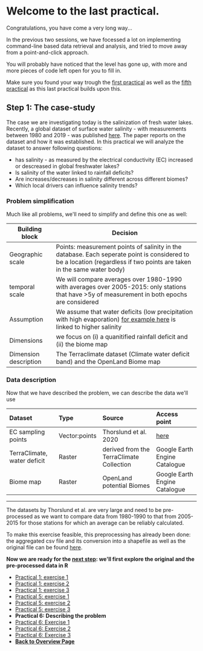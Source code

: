 # Welcome to the last practical. 


Congratulations, you have come a very long way...

In the previous two sessions, we have focessed a lot on implementing command-line based data retrieval and analysis, and tried to move away from a point-and-click approach. 

You will probably have noticed that the level has gone up, with more and more pieces of code left open for you to fill in.



Make sure you found your way trough the [first practical](https://liesjacobs.github.io/worldfoodecosystems2023/practical1/intro.html) as well as the [fifth practical](https://liesjacobs.github.io/worldfoodecosystems2023/practical2/intro.html) as this last practical builds upon this. 



## Step 1: The case-study

The case we are investigating today is the salinization of fresh water lakes. Recently, a global dataset of surface water salinity - with measurements between 1980 and 2019 - was published [here](https://www.nature.com/articles/s41467-021-24281-8). The paper reports on the dataset and how it was established. In this practical we will analyze the dataset to answer following questions: 
- has salinity - as measured by the electrical conductivity (EC) increased or descreased in global freshwater lakes? 
- Is salinity of the water linked to rainfall deficits? 
- Are increases/decreases in salinity different across different biomes? 
- Which local drivers can influence salinity trends? 

### Problem simplification

Much like all problems, we'll need to simplify and define this one as well: 


| Building block  |  Decision |
|---|---|
| Geographic scale |  Points: measurement points of salinity in the database. Each seperate point is considered to be a location (regardless if two points are taken in the same water body) |
| temporal scale |  We will compare averages over 1980-1990 with averages over 2005-2015: only stations that have >5y of measurement in both epochs are considered|
| Assumption | We assume that water deficits (low precipitation with high evaporation) [for example here](https://www.sciencedirect.com/science/article/pii/S0048969721054802) is linked to higher salinity  |
| Dimensions | we focus on (i) a quanitified rainfall deficit and (ii) the biome map|
| Dimension description | The Terraclimate dataset (Climate water deficit band) and the OpenLand Biome map |


### Data description

Now that we have described the problem, we can describe the data we'll use

| Dataset      | Type | Source     |Access point     |
| :---        |    :---    |          :---  |         :---  |
| EC sampling points    | Vector:points       | Thorslund et al. 2020  | [here](https://doi.pangaea.de/10.1594/PANGAEA.913939?format=html#download)  |
| TerraClimate, water deficit  | Raster        | derived from the TerraClimate Collection   |Google Earth Engine Catalogue    |
| Biome map| Raster       | OpenLand potential Biomes     |Google Earth Engine Catalogue|

***

The datasets by Thorslund et al. are very large and need to be pre-processed as we want to compare data from 1980-1990 to that from 2005-2015 for those stations for which an average can be reliably calculated. 

To make this exercise feasible, this preprocessing has already been done: the aggregated csv file and its conversion into a shapefile as well as the original file can be found [here](https://canvas.uva.nl/courses/32040/modules/items/1502508). 

**Now we are ready for the [next step](https://liesjacobs.github.io/worldfoodecosystems2023/practical3/API.html): we'll first explore the original and the pre-processed data in R**

<nav>
  <ul>
    <li><a href="https://liesjacobs.github.io/worldfoodecosystems2023/practical1/intro.html">Practical 1: exercise 1</a></li>
    <li><a href="https://liesjacobs.github.io/worldfoodecosystems2023/practical1/exploring.html">Practical 1: exercise 2</a></li>
    <li><a href="https://liesjacobs.github.io/worldfoodecosystems2023/practical1/understandinggradients.html">Practical 1: exercise 3</a></li>
    <li><a href="https://liesjacobs.github.io/worldfoodecosystems2023/practical2/intro.html">Practical 5: exercise 1</a></li>
    <li><a href="https://liesjacobs.github.io/worldfoodecosystems2023/practical2/QGIS.html">Practical 5: exercise 2</a></li>
    <li><a href="https://liesjacobs.github.io/worldfoodecosystems2023/practical2/Rstudio.html">Practical 5: exercise 3</a></li>
    <li><strong>Practical 6: Describing the problem</strong></li>
    <li><a href="https://liesjacobs.github.io/worldfoodecosystems2023/practical3/API.html">Practical 6: Exercise 1</a></li>
    <li><a href="https://liesjacobs.github.io/worldfoodecosystems2023/practical3/Mapping.html">Practical 6: Exercise 2</a></li>
    <li><a href="https://liesjacobs.github.io/worldfoodecosystems2023/practical3/Analysis.html">Practical 6: Exercise 3</a></li>
    <li><a href="https://liesjacobs.github.io/worldfoodecosystems2023/"><b>Back to Overview Page</b></a></li>
  </ul>
</nav>

